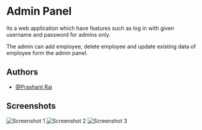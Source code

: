 
# Admin Panel

Its a web application which have features such as log in with given username and password for admins only.

The admin can add employee, delete employee and update existing data of employee form the admin panel.




## Authors

- [@Prashant Raj](https://github.com/Hawk1430)

## Screenshots

![Screenshot 1](https://github.com/user-attachments/assets/13f71155-265c-42e8-92b6-da125bac32bb)
![Screenshot 2](https://github.com/user-attachments/assets/afa22bed-a2a3-4601-908d-862031461b50)
![Screenshot 3](https://github.com/user-attachments/assets/b36ca8cc-1c6f-4860-a09b-bc94efc7096e)
